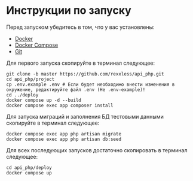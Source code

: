 <h1>Инструкции по запуску</h1>

Перед запуском убедитесь в том, что у вас установлены:
  - [Docker](https://docs.docker.com/engine/install/)
  - [Docker Compose](https://docs.docker.com/compose/install/)
  - [Git](https://git-scm.com/book/en/v2/Getting-Started-Installing-Git)

Для первого запуска скопируйте в терминал следующее:
```shell
git clone -b master https://github.com/rexxless/api_php.git
cd api_php/project
cp .env.example .env # Если будет необходимо внести изменения в окружение, редактируйте файл .env (Не .env-example)!
cd ../deploy
docker compose up -d --build
docker compose exec app composer install 
```

Для запуска миграций и заполнения БД тестовыми данными скопируйте в терминал следующее:
```shell
docker compose exec app php artisan migrate
docker compose exec app php artisan db:seed
```

Для всех последующих запусков достаточно скопировать в терминал следующее:
```shell
cd api_php/deploy
docker compose up
```
